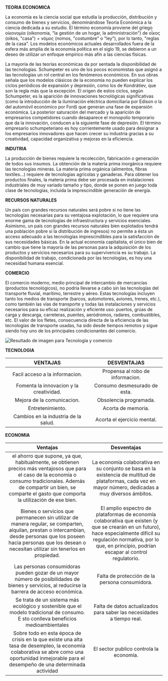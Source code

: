 
**TEORIA ECONOMICA**

La economía es la ciencia social que estudia la producción, distribución y consumo de bienes y servicios, denominándose Teoría Económica a la ciencia dedicada a su estudio. El término economía proviene del griego οἰκονομία (oikonomia, "la gestión de un hogar, la administración") de οἶκος (oikos, "casa") + νόμος (nomos, "costumbre" o "ley"), por lo tanto, "reglas de la casa". Los modelos económicos actuales desarrollados fuera de la esfera más amplia de la economía política en el siglo 19, se debieron a un deseo de utilizar un enfoque empírico más afin a las ciencias físicas.

La mayoría de las teorías económicas da por sentada la disponibilidad de las tecnologías. Schumpeter es uno de los pocos economistas que asignó a las tecnologías un rol central en los fenómenos económicos. En sus obras señala que los modelos clásicos de la economía no pueden explicar los ciclos periódicos de expansión y depresión, como los de Kondrátiev, que son la regla más que la excepción. El origen de estos ciclos, según Schumpeter, es la aparición de innovaciones tecnológicas significativas (como la introducción de la iluminación eléctrica domiciliaria por Edison o la del automóvil económico por Ford) que generan una fase de expansión económica. La posterior saturación del mercado y la aparición de empresarios competidores cuando desaparece el monopolio temporario que da la innovación, conducen a la siguiente fase de depresión. El término empresario schumpeteriano es hoy corrientemente usado para designar a los empresarios innovadores que hacen crecer su industria gracias a su creatividad, capacidad organizativa y mejoras en la eficiencia.

**INDUTRIA**

La producción de bienes requiere la recolección, fabricación o generación de todos sus insumos. La obtención de la materia prima inorgánica requiere las tecnologías mineras. La materia prima orgánica (alimentos, fibras textiles...) requiere de tecnologías agrícolas y ganaderas. Para obtener los productos finales, la materia prima debe ser procesada en instalaciones industriales de muy variado tamaño y tipo, donde se ponen en juego toda clase de tecnologías, incluida la imprescindible generación de energía.

**RECURSOS NATURALES**

Un país con grandes recursos naturales será pobre si no tiene las tecnologías necesarias para su ventajosa explotación, lo que requiere una enorme gama de tecnologías de infraestructura y servicios esenciales. Asimismo, un país con grandes recursos naturales bien explotados tendrá una población pobre si la distribución de ingresos) no permite a ésta un acceso adecuado a las tecnologías imprescindibles para la satisfacción de sus necesidades básicas. En la actual economía capitalista, el único bien de cambio que tiene la mayoría de las personas para la adquisición de los productos y servicios necesarios para su supervivencia es su trabajo. La disponibilidad de trabajo, condicionada por las tecnologías, es hoy una necesidad humana esencial.

**COMERCIO**

El comercio moderno, medio principal de intercambio de mercancías (productos tecnológicos), no podría llevarse a cabo sin las tecnologías del transporte fluvial, marítimo, terrestre y aéreo. Estas tecnologías incluyen tanto los medios de transporte (barcos, automotores, aviones, trenes, etc.), como también las vías de transporte y todas las instalaciones y servicios necesarios para su eficaz realización y eficiente uso: puertos, grúas de carga y descarga, carreteras, puentes, aeródromos, radares, combustibles, etc. El valor de los fletes, consecuencia directa de la eficiencia de las tecnologías de transporte usadas, ha sido desde tiempos remotos y sigue siendo hoy uno de los principales condicionantes del comercio.

![Resultado de imagen para Tecnología y comercio](http://www.formacion.edu.ec/imagenes/secciones/carreras/comercio.jpg)

**TECNOLOGIA**

|                 VENTAJAS                |            DESVENTAJAS           |
|:---------------------------------------:|:--------------------------------:|
| Facil acceso a la informacion.          | Propensa al robo de informacion. |
| Fomenta la innovacion y la creatividad. | Consumo desmesurado de esta.     |
| Mejora de la comunicacion.              | Obsolencia programada.           |
| Entretenimiento.                        | Acorta de memoria.               |
| Cambios en la industria de la salud.    | Acorta el ejercicio mental.      |

**ECONOMIA**

|                                                                                                                Ventajas                                                                                                                |                                                                                                           Desventajas                                                                                                           |
|:--------------------------------------------------------------------------------------------------------------------------------------------------------------------------------------------------------------------------------------:|:-------------------------------------------------------------------------------------------------------------------------------------------------------------------------------------------------------------------------------:|
| el ahorro que supone, ya que, habitualmente, se obtienen precios más ventajosos que para  el caso de la economía o consumo tradicionales.   Además de compartir un bien, se comparte el gasto que comporta la utilización de ese bien. | La economía colaborativa en su conjunto se basa en la existencia de multitud de plataformas,  cada vez en mayor número, dedicadas a muy diversos ámbitos.                                                                       |
| Bienes o servicios que permanecen sin utilizar de manera regular, se comparten, alquilan, prestan o intercambian,  desde personas que los poseen hacia personas que los desean o necesitan utilizar sin tenerlos en propiedad.         | El amplio espectro de plataformas de economía colaborativa que existen (y que se crearán en un futuro),  hace especialmente difícil su regulación normativa, por lo que, en principio, podrían escapar al control regulatorio.  |
| Las personas consumidoras pueden gozar de un mayor número de posibilidades de bienes y servicios,  al reducirse la barrera de acceso económica.                                                                                        | Falta de protección de la persona consumidora.                                                                                                                                                                                  |
| Se trata de un sistema más ecológico y sostenible que el modelo tradicional de consumo. E sto conlleva beneficios medioambientales                                                                                                     | Falta de datos actualizados para saber las necesidades a tiempo real.                                                                                                                                                           |
| Sobre todo en esta época de crisis en la que existe una alta tasa de desempleo,  la economía colaborativa se abre como una oportunidad inmejorable para el desempeño de una determinada actividad                                      |  El sector publico controla la economía.                                                                                                                                                                                        |

